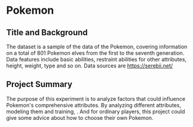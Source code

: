 # Pokemon
## Title and Background
The dataset is a sample of the data of the Pokemon, covering information on a total of 801 Pokemon elves from the first to the seventh generation. Data features include basic abilities, restraint abilities for other attributes, height, weight, type and so on. Data sources are https://serebii.net/
## Project Summary
The purpose of this experiment is to analyze factors that could influence Pokemon's comprehensive attributes. By analyzing different attributes, modeling them and training, . And for ordinary players, this project could give some advice about how to choose their own Pokemon.
